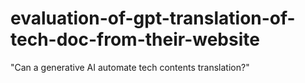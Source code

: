 # evaluation-of-gpt-translation-of-tech-doc-from-their-website
"Can a generative AI automate tech contents translation?"
